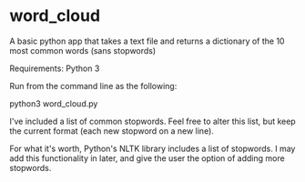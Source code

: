 # word_cloud
A basic python app that takes a text file and returns a dictionary of the 10 most common words (sans stopwords)

Requirements:
Python 3

Run from the command line as the following:

python3 word_cloud.py <name of file you want to process> <name of stopwords file>

I've included a list of common stopwords. Feel free to alter this list, but keep the current format (each new stopword on a new line).

For what it's worth, Python's NLTK library includes a list of stopwords. I may add this functionality in later, and give the user the option of adding more stopwords.

